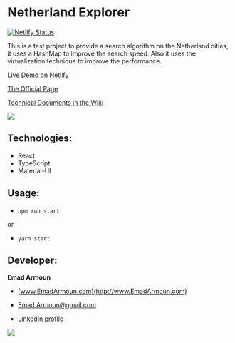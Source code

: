 # Netherland Explorer
[![Netlify Status](https://api.netlify.com/api/v1/badges/9d888c63-dc57-4930-b43c-b8e7c8e9ab4d/deploy-status)](https://app.netlify.com/sites/netherland-explorer/deploys)

This is a test project to provide a search algorithm on the Netherland cities, it uses a HashMap to improve the search speed. Also it uses the virtualization technique to improve the performance.

[Live Demo on Netlify](https://netherland-explorer.netlify.app/)

[The Official Page](https://emitex1.github.io/netherland-explorer/)

[Technical Documents in the Wiki](https://github.com/Em-IT/netherland-explorer/wiki)

![](/src/assets/images/logo.png)

## Technologies:
* React
* TypeScript
* Material-UI

## Usage:
* `npm run start`

or

* `yarn start`

## Developer:

**Emad Armoun**

* [www.EmadArmoun.com](http://www.EmadArmoun.com)

* [Emad.Armoun@gmail.com](Emad.Armoun@gmail.com)

* [LinkedIn profile](https://www.linkedin.com/in/em-it/)

![](/src/assets/images/me.jpg)
